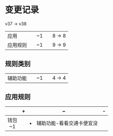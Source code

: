 # 变更记录

v37 -> v38

||||||
|-|:-:|:-:|:-:|:-:|
|应用||~1||8 -> 8|
|应用规则||~1||9 -> 9|

## 规则类别

||||||
|-|:-:|:-:|:-:|:-:|
|辅助功能||~1||4 -> 4|

## 应用规则

||+|~|-|
|:-:|-|-|-|
|钱包<br>~1||<li>辅助功能-看看交通卡便宜没||
